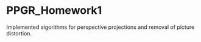 # PPGR_Homework1
Implemented algorithms for perspective projections and removal of picture distortion.
